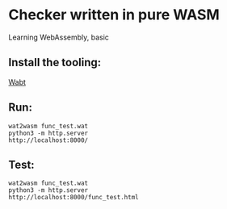 # Checker written in pure WASM
Learning WebAssembly, basic

## Install the tooling:
[Wabt](https://github.com/WebAssembly/wabt)

## Run:
```
wat2wasm func_test.wat
python3 -m http.server
http://localhost:8000/
```

## Test:
```
wat2wasm func_test.wat
python3 -m http.server
http://localhost:8000/func_test.html
```
